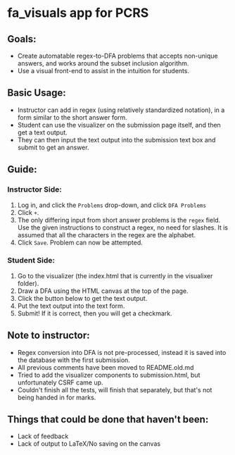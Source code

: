 # fa_visuals app for PCRS



## Goals:
* Create automatable regex-to-DFA problems that accepts non-unique answers, and works around the subset inclusion algorithm.
* Use a visual front-end to assist in the intuition for students.

## Basic Usage:
* Instructor can add in regex (using relatively standardized notation), in a form similar to the short answer form.
* Student can use the visualizer on the submission page itself, and then get a text output.
* They can then input the text output into the submission text box and submit to get an answer.

## Guide:
### Instructor Side:
1. Log in, and click the `Problems` drop-down, and click `DFA Problems`
2. Click `+`.
3. The only differing input from short answer problems is the `regex` field. Use the given instructions to construct a regex, no need for slashes. It is assumed that all the characters in the regex are the alphabet.
4. Click `Save`. Problem can now be attempted.

### Student Side:
1. Go to the visualizer (the index.html that is currently in the visualixer folder).
2. Draw a DFA using the HTML canvas at the top of the page.
3. Click the button below to get the text output.
4. Put the text output into the text form.
5. Submit! If it is correct, then you will get a checkmark.

## Note to instructor:
* Regex conversion into DFA is not pre-processed, instead it is saved into the database with the first submission.
* All previous comments have been moved to README.old.md
* Tried to add the visualizer components to submission.html, but unfortunately CSRF came up.
* Couldn't finish all the tests, will finish that separately, but that's not being handed in for marks.

## Things that could be done that haven't been:
* Lack of feedback
* Lack of output to LaTeX/No saving on the canvas